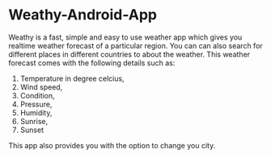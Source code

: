 # Weathy-Android-App
Weathy is a fast, simple and easy to use weather app which gives you realtime weather forecast of a particular region.
You can can also search for different places in different countries to about the weather. This weather forecast comes with the 
following details such as:
1. Temperature in degree celcius,
2. Wind speed,
3. Condition,
4. Pressure,
5. Humidity,
6. Sunrise,
7. Sunset

This app also provides you with the option to change you city.

